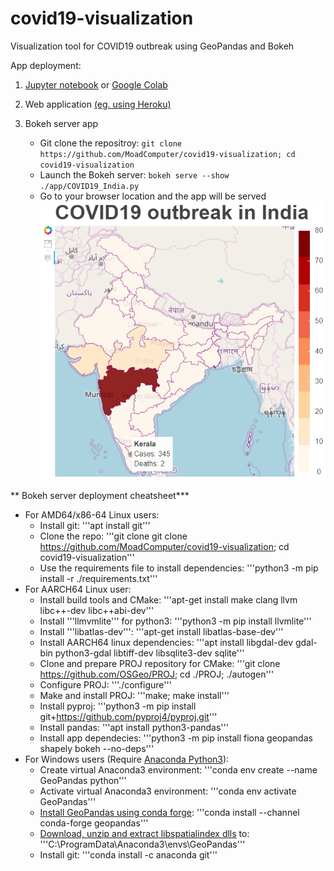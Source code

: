 # covid19-visualization
Visualization tool for COVID19 outbreak using GeoPandas and Bokeh

App deployment:

1. [Jupyter notebook](https://github.com/MoadComputer/covid19-visualization/blob/master/examples/COVID19_India.ipynb) or [Google Colab](https://colab.research.google.com/github/MoadComputer/covid19-visualization/blob/master/examples/COVID19_India.ipynb)

2. Web application [(eg. using Heroku)](https://covid19india-visualization.herokuapp.com/COVID19_India)

3. Bokeh server app
    * Git clone the repositroy: ```git clone https://github.com/MoadComputer/covid19-visualization; cd covid19-visualization```
    * Launch the Bokeh server: ```bokeh serve --show ./app/COVID19_India.py```
    * Go to your browser location and the app will be served
    ![Bokeh static output](https://github.com/MoadComputer/covid19-visualization/raw/master/examples/COVID19_India_Bokeh_output.png)

** Bokeh server deployment cheatsheet***
* For AMD64/x86-64 Linux users:
    * Install git: '''apt install git'''
    * Clone the repo: '''git clone git clone https://github.com/MoadComputer/covid19-visualization; cd covid19-visualization'''
    * Use the requirements file to install dependencies: '''python3 -m pip install -r ./requirements.txt'''
* For AARCH64 Linux user:
    * Install build tools and CMake: '''apt-get install make clang llvm libc++-dev libc++abi-dev'''
    * Install '''llmvmlite''' for python3: '''python3 -m pip install llvmlite'''
    * Install '''libatlas-dev''': '''apt-get install libatlas-base-dev'''
    * Install AARCH64 linux dependencies: '''apt install libgdal-dev gdal-bin python3-gdal libtiff-dev  libsqlite3-dev sqlite'''
    * Clone and prepare PROJ repository for CMake: '''git clone https://github.com/OSGeo/PROJ; cd ./PROJ; ./autogen'''
    * Configure PROJ: '''./configure'''
    * Make and install PROJ: '''make; make install'''
    * Install pyproj: '''python3 -m pip install git+https://github.com/pyproj4/pyproj.git'''
    * Install pandas: '''apt install python3-pandas'''
    * Install app dependecies: '''python3 -m pip install fiona geopandas shapely bokeh --no-deps'''
* For Windows users (Require [Anaconda Python3](https://repo.anaconda.com/archive/Anaconda3-2020.02-Windows-x86_64.exe)):
    * Create virtual Anaconda3 environment: '''conda env create --name GeoPandas python'''
    * Activate virtual Anaconda3 environment: '''conda env activate GeoPandas'''
    * [Install GeoPandas using conda forge](https://geopandas.org/install.html): '''conda install --channel conda-forge geopandas'''
    * [Download, unzip and extract libspatialindex dlls](http://download.osgeo.org/libspatialindex/libspatialindex-1.8.0-win-msvc-2010-x64-x32.zip) to: '''C:\ProgramData\Anaconda3\envs\GeoPandas'''
    * Install git: '''conda install -c anaconda git'''